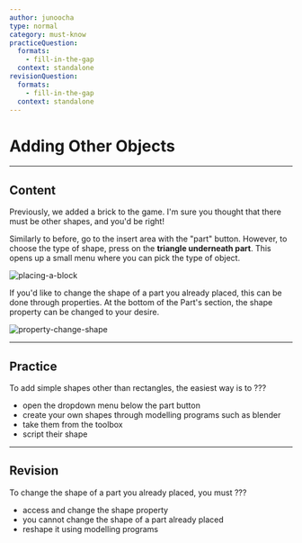 ```yaml
---
author: junoocha
type: normal
category: must-know
practiceQuestion:
  formats:
    - fill-in-the-gap
  context: standalone
revisionQuestion:
  formats:
    - fill-in-the-gap
  context: standalone
---
```


# Adding Other Objects

---

## Content

Previously, we added a brick to the game. I'm sure you thought that there must be other shapes, and you'd be right! 

Similarly to before, go to the insert area with the "part" button. However, to choose the type of shape, press on the **triangle underneath part**. This opens up a small menu where you can pick the type of object. 

![placing-a-block](https://img.enkipro.com/44f1518e500976440b09e19c58140472.png)

If you'd like to change the shape of a part you already placed, this can be done through properties. At the bottom of the Part's section, the shape property can be changed to your desire.

![property-change-shape](https://img.enkipro.com/daac3c193864f5881aaae6066b7247a0.png)

---

## Practice

To add simple shapes other than rectangles, the easiest way is to ???

- open the dropdown menu below the part button
- create your own shapes through modelling programs such as blender
- take them from the toolbox
- script their shape

---

## Revision

To change the shape of a part you already placed, you must ???

- access and change the shape property
- you cannot change the shape of a part already placed
- reshape it using modelling programs
